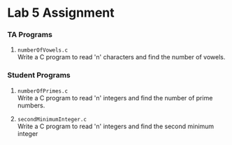 # Lab 5 Assignment

### TA Programs

1. `numberOfVowels.c`  
   Write a C program to read 'n' characters and
   find the number of vowels.

### Student Programs

1. `numberOfPrimes.c`  
   Write a C program to read 'n' integers and
   find the number of prime numbers.

2. `secondMinimumInteger.c`  
   Write a C program to read 'n' integers and
   find the second minimum integer
